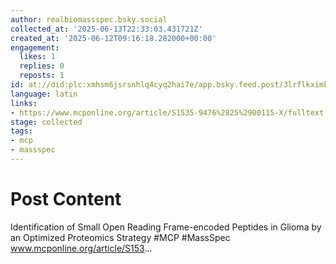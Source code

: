 ```yaml
---
author: realbiomassspec.bsky.social
collected_at: '2025-06-13T22:33:03.431721Z'
created_at: '2025-06-12T09:16:18.282000+00:00'
engagement:
  likes: 1
  replies: 0
  reposts: 1
id: at://did:plc:xmhsm6jsrsnhlq4cyq2hai7e/app.bsky.feed.post/3lrflkximkk2d
language: latin
links:
- https://www.mcponline.org/article/S1535-9476%2825%2900115-X/fulltext
stage: collected
tags:
- mcp
- massspec
---
```


# Post Content

Identification of Small Open Reading Frame-encoded Peptides in Glioma by an Optimized Proteomics Strategy #MCP #MassSpec  www.mcponline.org/article/S153...